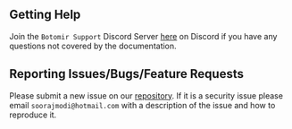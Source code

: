 ## Getting Help

Join the `Botomir Support` Discord Server [here](https://discord.com/invite/sdXnDWrruS) on Discord if you have any questions not covered by the documentation.

## Reporting Issues/Bugs/Feature Requests

Please submit a new issue on our [repository](https://github.com/Botomir/Botomir/issues). If it is a security issue please email `soorajmodi@hotmail.com` with a description of the issue and how to reproduce it.

